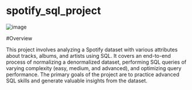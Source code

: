 # spotify_sql_project
![image](https://github.com/user-attachments/assets/7360a1c4-e941-41c6-be05-a6b9c3164184)

#Overview

This project involves analyzing a Spotify dataset with various attributes about tracks, 
albums, and artists using SQL. It covers an end-to-end process of normalizing a denormalized 
dataset, performing SQL queries of varying complexity (easy, medium, and advanced), and optimizing 
query performance. The primary goals of the project are to practice advanced SQL skills and 
generate valuable insights from the dataset.

